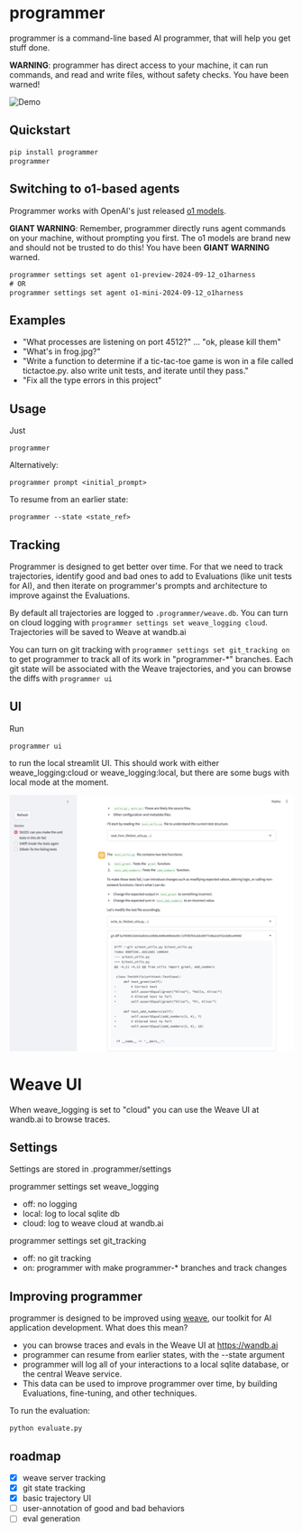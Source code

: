 # programmer

programmer is a command-line based AI programmer, that will help you get stuff done.

**WARNING**: programmer has direct access to your machine, it can run commands, and read and write files, without safety checks. You have been warned!

![Demo](./assets/programmer-demo-1080.gif)

## Quickstart

```
pip install programmer
programmer 
```

## Switching to o1-based agents

Programmer works with OpenAI's just released [o1 models](https://openai.com/index/introducing-openai-o1-preview/).

**GIANT WARNING**: Remember, programmer directly runs agent commands on your machine, without prompting you first. The o1 models are brand new and should not be trusted to do this! You have been **GIANT WARNING** warned.

```
programmer settings set agent o1-preview-2024-09-12_o1harness
# OR
programmer settings set agent o1-mini-2024-09-12_o1harness
```

## Examples

- "What processes are listening on port 4512?" ... "ok, please kill them"
- "What's in frog.jpg?"
- "Write a function to determine if a tic-tac-toe game is won in a file called tictactoe.py. also write unit tests, and iterate until they pass."
- "Fix all the type errors in this project"


## Usage

Just

```
programmer
```

Alternatively:
```
programmer prompt <initial_prompt>
```

To resume from an earlier state:
```
programmer --state <state_ref>
```

## Tracking

Programmer is designed to get better over time. For that we need to track trajectories, identify good and bad ones to add to Evaluations (like unit tests for AI), and then iterate on programmer's prompts and architecture to improve against the Evaluations.

By default all trajectories are logged to `.programmer/weave.db`. You can turn on cloud logging with `programmer settings set weave_logging cloud`. Trajectories will be saved to Weave at wandb.ai

You can turn on git tracking with `programmer settings set git_tracking on` to get programmer to track all of its work in "programmer-*" branches. Each git state will be associated with the Weave trajectories, and you can browse the diffs with `programmer ui`

## UI

Run

```
programmer ui
```

to run the local streamlit UI. This should work with either weave_logging:cloud or weave_logging:local, but there are some bugs with local mode at the moment.

![Programmer UI screenshot](./assets/programmer-ui.png)

# Weave UI 

When weave_logging is set to "cloud" you can use the Weave UI at wandb.ai to browse traces.

## Settings

Settings are stored in .programmer/settings

programmer settings set weave_logging <value>
  - off: no logging
  - local: log to local sqlite db
  - cloud: log to weave cloud at wandb.ai

programmer settings set git_tracking <value>
  - off: no git tracking
  - on: programmer with make programmer-* branches and track changes

## Improving programmer

programmer is designed to be improved using [weave](https://wandb.me/weave), our toolkit for AI application development. What does this mean?

- you can browse traces and evals in the Weave UI at https://wandb.ai
- programmer can resume from earlier states, with the --state argument
- programmer will log all of your interactions to a local sqlite database, or the central Weave service.
- This data can be used to improve programmer over time, by building Evaluations, fine-tuning, and other techniques.

To run the evaluation:

```
python evaluate.py
```

## roadmap

- [x] weave server tracking
- [x] git state tracking
- [x] basic trajectory UI
- [ ] user-annotation of good and bad behaviors
- [ ] eval generation